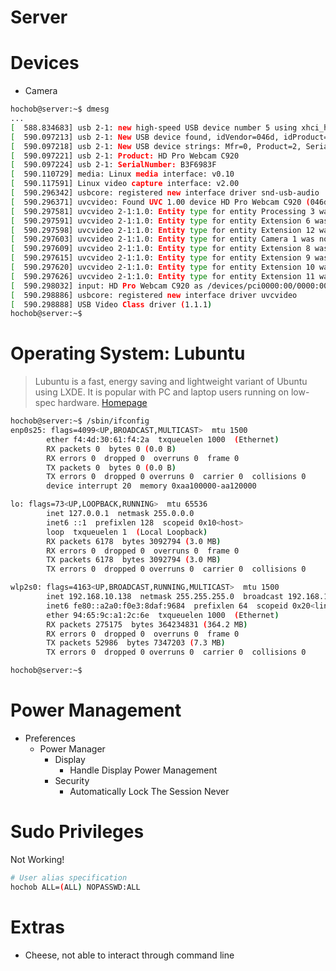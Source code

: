 # Server

# Devices

- Camera

```sh
hochob@server:~$ dmesg
...
[  588.834683] usb 2-1: new high-speed USB device number 5 using xhci_hcd
[  590.097213] usb 2-1: New USB device found, idVendor=046d, idProduct=082d
[  590.097218] usb 2-1: New USB device strings: Mfr=0, Product=2, SerialNumber=1
[  590.097221] usb 2-1: Product: HD Pro Webcam C920
[  590.097224] usb 2-1: SerialNumber: B3F6983F
[  590.110729] media: Linux media interface: v0.10
[  590.117591] Linux video capture interface: v2.00
[  590.296342] usbcore: registered new interface driver snd-usb-audio
[  590.296371] uvcvideo: Found UVC 1.00 device HD Pro Webcam C920 (046d:082d)
[  590.297581] uvcvideo 2-1:1.0: Entity type for entity Processing 3 was not initialized!
[  590.297591] uvcvideo 2-1:1.0: Entity type for entity Extension 6 was not initialized!
[  590.297598] uvcvideo 2-1:1.0: Entity type for entity Extension 12 was not initialized!
[  590.297603] uvcvideo 2-1:1.0: Entity type for entity Camera 1 was not initialized!
[  590.297609] uvcvideo 2-1:1.0: Entity type for entity Extension 8 was not initialized!
[  590.297615] uvcvideo 2-1:1.0: Entity type for entity Extension 9 was not initialized!
[  590.297620] uvcvideo 2-1:1.0: Entity type for entity Extension 10 was not initialized!
[  590.297626] uvcvideo 2-1:1.0: Entity type for entity Extension 11 was not initialized!
[  590.298032] input: HD Pro Webcam C920 as /devices/pci0000:00/0000:00:14.0/usb2/2-1/2-1:1.0/input/input15
[  590.298886] usbcore: registered new interface driver uvcvideo
[  590.298888] USB Video Class driver (1.1.1)
hochob@server:~$ 
```

# Operating System: Lubuntu

> Lubuntu is a fast, energy saving and lightweight variant of Ubuntu using LXDE. It is popular with PC and laptop users running on low-spec hardware. [Homepage](http://lubuntu.me/)

```sh
hochob@server:~$ /sbin/ifconfig
enp0s25: flags=4099<UP,BROADCAST,MULTICAST>  mtu 1500
        ether f4:4d:30:61:f4:2a  txqueuelen 1000  (Ethernet)
        RX packets 0  bytes 0 (0.0 B)
        RX errors 0  dropped 0  overruns 0  frame 0
        TX packets 0  bytes 0 (0.0 B)
        TX errors 0  dropped 0 overruns 0  carrier 0  collisions 0
        device interrupt 20  memory 0xaa100000-aa120000  

lo: flags=73<UP,LOOPBACK,RUNNING>  mtu 65536
        inet 127.0.0.1  netmask 255.0.0.0
        inet6 ::1  prefixlen 128  scopeid 0x10<host>
        loop  txqueuelen 1  (Local Loopback)
        RX packets 6178  bytes 3092794 (3.0 MB)
        RX errors 0  dropped 0  overruns 0  frame 0
        TX packets 6178  bytes 3092794 (3.0 MB)
        TX errors 0  dropped 0 overruns 0  carrier 0  collisions 0

wlp2s0: flags=4163<UP,BROADCAST,RUNNING,MULTICAST>  mtu 1500
        inet 192.168.10.138  netmask 255.255.255.0  broadcast 192.168.10.255
        inet6 fe80::a2a0:f0e3:8daf:9684  prefixlen 64  scopeid 0x20<link>
        ether 94:65:9c:a1:2c:6e  txqueuelen 1000  (Ethernet)
        RX packets 275175  bytes 364234831 (364.2 MB)
        RX errors 0  dropped 0  overruns 0  frame 0
        TX packets 52986  bytes 7347203 (7.3 MB)
        TX errors 0  dropped 0 overruns 0  carrier 0  collisions 0

hochob@server:~$ 
```

# Power Management

- Preferences
  - Power Manager
    - Display
      - Handle Display Power Management
    - Security
      - Automatically Lock The Session Never

# Sudo Privileges

Not Working!

```sh
# User alias specification
hochob ALL=(ALL) NOPASSWD:ALL
```

# Extras

- Cheese, not able to interact through command line
